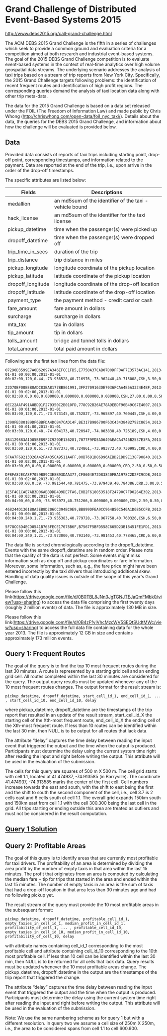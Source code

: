 # Grand Challenge of Distributed Event-Based Systems 2015

http://www.debs2015.org/call-grand-challenge.html

The ACM DEBS 2015 Grand Challenge is the fifth in a series of challenges which seek to provide a common ground and evaluation criteria for a competition aimed at both research and industrial event-based systems. The goal of the 2015 DEBS Grand Challenge competition is to evaluate event-based systems in the context of real-time analytics over high volume geospatial data streams. The underlying scenario addresses the analysis of taxi trips based on a stream of trip reports from New York City. Specifically, the 2015 Grand Challenge targets following problems: the identification of recent frequent routes and identification of high profit regions. The corresponding queries demand the analysis of taxi location data along with other trip meta-data.

The data for the 2015 Grand Challenge is based on a data set released under the FOIL (The Freedom of Information Law) and made public by Chris Whong (http://chriswhong.com/open-data/foil_nyc_taxi/). Details about the data, the queries for the DEBS 2015 Grand Challenge, and information about how the challenge will be evaluated is provided below.

## Data

Provided data consists of reports of taxi trips including starting point, drop-off point, corresponding timestamps, and information related to the payment. Data are reported at the end of the trip, i.e., upon arrive in the order of the drop-off timestamps.

The specific attributes are listed below:

| Fields        | Descriptions |
| ------------- |---------------|
|medallion | an md5sum of the identifier of the taxi - vehicle bound |
|hack_license | an md5sum of the identifier for the taxi license|
|pickup_datetime | time when the passenger(s) were picked up|
|dropoff_datetime | time when the passenger(s) were dropped off|
|trip_time_in_secs | duration of the trip|
|trip_distance | trip distance in miles|
|pickup_longitude | longitude coordinate of the pickup location|
|pickup_latitude | latitude coordinate of the pickup location|
|dropoff_longitude | longitude coordinate of the drop-off location|
|dropoff_latitude | latitude coordinate of the drop-off location|
|payment_type | the payment method - credit card or cash|
|fare_amount | fare amount in dollars|
|surcharge | surcharge in dollars|
|mta_tax | tax in dollars|
|tip_amount | tip in dollars|
|tolls_amount | bridge and tunnel tolls in dollars|
|total_amount | total paid amount in dollars|

Following are the first ten lines from the data file:

```
07290D3599E7A0D62097A346EFCC1FB5,E7750A37CAB07D0DFF0AF7E3573AC141,2013-01-01 00:00:00,2013-01-01 00:02:00,120,0.44,-73.956528,40.716976,-73.962440,40.715008,CSH,3.50,0.50,0.50,0.00,0.00,4.50

22D70BF00EEB0ADC83BA8177BB861991,3FF2709163DE7036FCAA4E5A3324E4BF,2013-01-01 00:02:00,2013-01-01 00:02:00,0,0.00,0.000000,0.000000,0.000000,0.000000,CSH,27.00,0.00,0.50,0.00,0.00,27.50

0EC22AAF491A8BD91F279350C2B010FD,778C92B26AE78A9EBDF96B49C67E4007,2013-01-01 00:01:00,2013-01-01 00:03:00,120,0.71,-73.973145,40.752827,-73.965897,40.760445,CSH,4.00,0.50,0.50,0.00,0.00,5.00

1390FB380189DF6BBFDA4DC847CAD14F,BE317B986700F63C43438482792C8654,2013-01-01 00:01:00,2013-01-01 00:03:00,120,0.48,-74.004173,40.720947,-74.003838,40.726189,CSH,4.00,0.50,0.50,0.00,0.00,5.00

3B4129883A1D05BE89F2C929DE136281,7077F9FD5AD649AEACA4746B2537E3FA,2013-01-01 00:01:00,2013-01-01 00:03:00,120,0.61,-73.987373,40.724861,-73.983772,40.730995,CRD,4.00,0.50,0.50,0.00,0.00,5.00

5FAA7F69213D26A42FA435CA9511A4FF,00B7691D86D96AEBD21DD9E138F90840,2013-01-01 00:02:00,2013-01-01 00:03:00,60,0.00,0.000000,0.000000,0.000000,0.000000,CRD,2.50,0.50,0.50,0.25,0.00,3.75

DFBFA82ECA8F7059B89C3E8B93DAA377,CF8604E72D83840FBA1978C2D2FC9CDB,2013-01-01 00:02:00,2013-01-01 00:03:00,60,0.39,-73.981544,40.781475,-73.979439,40.784386,CRD,3.00,0.50,0.50,0.70,0.00,4.70

1E5F4C1CAE7AB3D06ABBDDD4D9DE7FA6,E0B2F618053518F24790C7FD0264E302,2013-01-01 00:03:00,2013-01-01 00:04:00,60,0.00,-73.993973,40.751266,0.000000,0.000000,CSH,2.50,0.50,0.50,0.00,0.00,3.50

468244D1361B8A3EB8D206CC394BC9E9,BB899DFEA9CC964B50C540A1D685CCFB,2013-01-01 00:00:00,2013-01-01 00:04:00,240,1.71,-73.955383,40.779728,-73.967758,40.760326,CSH,6.50,0.50,0.50,0.00,0.00,7.50

5F78CC6D4ECD0541B765FECE17075B6F,B7567F5BFD558C665D23B18451FE1FD1,2013-01-01 00:00:00,2013-01-01 00:04:00,240,1.21,-73.973000,40.793140,-73.981453,40.778465,CRD,6.00,0.50,0.50,1.30,0.00,8.30
```
The data file is sorted chronologically according to the dropoff_datetime. Events with the same dropoff_datetime are in random order. Please note that the quality of the data is not perfect. Some events might miss information such as drop off and pickup coordinates or fare information. Moreover, some information, such as, e.g., the fare price might have been entered incorrectly by the taxi drivers thus introducing additional skew. Handling of data quality issues is outside of the scope of this year's Grand Challenge.

Please follow this link(https://drive.google.com/file/d/0B0TBL8JNn3JgTGNJTEJaQmFMbk0/view?usp=sharing) to access the data file comprising the first twenty days (roughly 2 million events) of data. The file is approximately 130 MB in size.

Please follow this link(https://drive.google.com/file/d/0B4zFfvIVhcMzcWV5SEQtSUdtMWc/view?usp=sharing) to access the full data file containing data for the whole year 2013. The file is approximately 12 GB in size and contains approximately 173 million events.

## Query 1: Frequent Routes

The goal of the query is to find the top 10 most frequent routes during the last 30 minutes. A route is represented by a starting grid cell and an ending grid cell. All routes completed within the last 30 minutes are considered for the query. The output query results must be updated whenever any of the 10 most frequent routes changes. The output format for the result stream is:

```
pickup_datetime, dropoff_datetime, start_cell_id_1, end_cell_id_1, ... , start_cell_id_10, end_cell_id_10, delay
```

where pickup_datetime, dropoff_datetime are the timestamps of the trip report that resulted in an update of the result stream, start_cell_id_X the starting cell of the Xth-most frequent route, end_cell_id_X the ending cell of the Xth-most frequent route. If less than 10 routes can be identified within the last 30 min, then NULL is to be output for all routes that lack data.

The attribute “delay” captures the time delay between reading the input event that triggered the output and the time when the output is produced. Participants must determine the delay using the current system time right after reading the input and right before writing the output. This attribute will be used in the evaluation of the submission.

The cells for this query are squares of 500 m X 500 m. The cell grid starts with cell 1.1, located at 41.474937, -74.913585 (in Barryville). The coordinate 41.474937, -74.913585 marks the center of the first cell. Cell numbers increase towards the east and south, with the shift to east being the first and the shift to south the second component of the cell, i.e., cell 3.7 is 2 cells east and 6 cells south of cell 1.1. The overall grid expands 150km south and 150km east from cell 1.1 with the cell 300.300 being the last cell in the grid. All trips starting or ending outside this area are treated as outliers and must not be considered in the result computation.

## [Query 1 Solution](QUERY1.MD)


## Query 2: Profitable Areas

The goal of this query is to identify areas that are currently most profitable for taxi drivers. The profitability of an area is determined by dividing the area profit by the number of empty taxis in that area within the last 15 minutes. The profit that originates from an area is computed by calculating the median fare + tip for trips that started in the area and ended within the last 15 minutes. The number of empty taxis in an area is the sum of taxis that had a drop-off location in that area less than 30 minutes ago and had no following pickup yet.

The result stream of the query must provide the 10 most profitable areas in the subsequent format:

```
pickup_datetime, dropoff_datetime, profitable_cell_id_1, empty_taxies_in_cell_id_1, median_profit_in_cell_id_1, profitability_of_cell_1, ... , profitable_cell_id_10, empty_taxies_in_cell_id_10, median_profit_in_cell_id_10, profitability_of_cell_10, delay
```

with attribute names containing cell_id_1 corresponding to the most profitable cell and attribute containing cell_id_10 corresponding to the 10th most profitable cell. If less than 10 cell can be identified within the last 30 min, then NULL is to be returned for all cells that lack data. Query results must be updated whenever the 10 most profitable areas change. The pickup_datetime, dropoff_datetime in the output are the timestamps of the trip report that triggered the change.

The attribute “delay” captures the time delay between reading the input event that triggered the output and the time when the output is produced. Participants must determine the delay using the current system time right after reading the input and right before writing the output. This attribute will be used in the evaluation of the submission.

Note: We use the same numbering scheme as for query 1 but with a different resolution. In query two we assume a cell size of 250m X 250m, i.e., the area to be considered spans from cell 1.1 to cell 600.600.